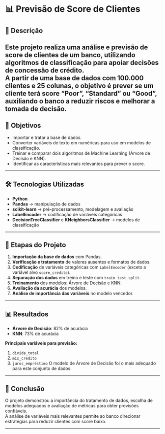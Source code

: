 # 📊 Previsão de Score de Clientes

## 📌 Descrição
Este projeto realiza uma **análise e previsão de score de clientes** de um banco, utilizando algoritmos de **classificação** para apoiar decisões de concessão de crédito.  
A partir de uma base de dados com **100.000 clientes** e 25 colunas, o objetivo é prever se um cliente terá **score “Poor”, “Standard” ou “Good”**, auxiliando o banco a reduzir riscos e melhorar a tomada de decisão.
---
## 🎯 Objetivos
- Importar e tratar a base de dados.  
- Converter variáveis de texto em numéricas para uso em modelos de classificação.  
- Treinar e comparar dois algoritmos de Machine Learning (Árvore de Decisão e KNN).  
- Identificar as características mais relevantes para prever o score.  

---
## 🛠 Tecnologias Utilizadas
- **Python**
- **Pandas** → manipulação de dados  
- **scikit-learn** → pré-processamento, modelagem e avaliação  
- **LabelEncoder** → codificação de variáveis categóricas  
- **DecisionTreeClassifier** e **KNeighborsClassifier** → modelos de classificação
---

## 📂 Etapas do Projeto
1. **Importação da base de dados** com Pandas.  
2. **Verificação e tratamento** de valores ausentes e formatos de dados.  
3. **Codificação** de variáveis categóricas com `LabelEncoder` (exceto a variável alvo `score_credito`).  
4. **Separação dos dados** em treino e teste com `train_test_split`.  
5. **Treinamento** dos modelos: Árvore de Decisão e KNN.  
6. **Avaliação da acurácia** dos modelos.  
7. **Análise de importância das variáveis** no modelo vencedor.
---

## 📊 Resultados
- **Árvore de Decisão**: 82% de acurácia  
- **KNN**: 73% de acurácia  

**Principais variáveis para previsão:**
1. `divida_total`
2. `mix_credito`
3. `juros_empréstimo`
O modelo de Árvore de Decisão foi o mais adequado para este conjunto de dados.

---

## 🚀 Conclusão
O projeto demonstrou a importância do tratamento de dados, escolha de modelos adequados e avaliação de métricas para obter previsões confiáveis.  
A análise de variáveis mais relevantes permite ao banco direcionar estratégias para reduzir clientes com score baixo.

---
